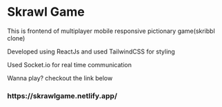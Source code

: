 <h1>Skrawl Game </h1>
<p>This is frontend of multiplayer mobile responsive pictionary game(skribbl clone)</p>
<p>Developed using ReactJs and used TailwindCSS for styling</p>
<p>Used Socket.io for real time communication <p>
<p>Wanna play? checkout the link below </p>
<h3>https://skrawlgame.netlify.app/</h3>
  
